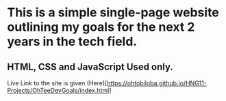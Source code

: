 # This is a simple single-page website outlining my goals for the next 2 years in the tech field.

## HTML, CSS and JavaScript Used only.

Live Link to the site is given (Here)[https://ohtobiloba.github.io/HNG11-Projects/OhTeeDevGoals/index.html]
